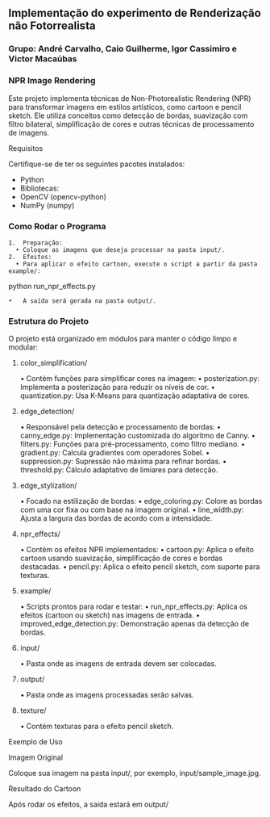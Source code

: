 ## Implementação do experimento de Renderização não Fotorrealista

### Grupo: André Carvalho, Caio Guilherme, Igor Cassimiro e Victor Macaúbas

### NPR Image Rendering

Este projeto implementa técnicas de Non-Photorealistic Rendering (NPR) para transformar imagens em estilos artísticos, como cartoon e pencil sketch. Ele utiliza conceitos como detecção de bordas, suavização com filtro bilateral, simplificação de cores e outras técnicas de processamento de imagens.

Requisitos

Certifique-se de ter os seguintes pacotes instalados:  
- Python
- Bibliotecas:
- OpenCV (opencv-python)
- NumPy (numpy)

### Como Rodar o Programa

	1.	Preparação:
	  •	Coloque as imagens que deseja processar na pasta input/.
	2.	Efeitos:
	  •	Para aplicar o efeito cartoon, execute o script a partir da pasta example/:

python run_npr_effects.py

	•	A saída será gerada na pasta output/.

### Estrutura do Projeto

O projeto está organizado em módulos para manter o código limpo e modular:

1. color_simplification/

	•	Contém funções para simplificar cores na imagem:
	•	posterization.py: Implementa a posterização para reduzir os níveis de cor.
	•	quantization.py: Usa K-Means para quantização adaptativa de cores.

2. edge_detection/

	•	Responsável pela detecção e processamento de bordas:
	•	canny_edge.py: Implementação customizada do algoritmo de Canny.
	•	filters.py: Funções para pré-processamento, como filtro mediano.
	•	gradient.py: Calcula gradientes com operadores Sobel.
	•	suppression.py: Supressão não máxima para refinar bordas.
	•	threshold.py: Cálculo adaptativo de limiares para detecção.

3. edge_stylization/

	•	Focado na estilização de bordas:
	•	edge_coloring.py: Colore as bordas com uma cor fixa ou com base na imagem original.
	•	line_width.py: Ajusta a largura das bordas de acordo com a intensidade.

4. npr_effects/

	•	Contém os efeitos NPR implementados:
	•	cartoon.py: Aplica o efeito cartoon usando suavização, simplificação de cores e bordas destacadas.
	•	pencil.py: Aplica o efeito pencil sketch, com suporte para texturas.

5. example/

	•	Scripts prontos para rodar e testar:
	•	run_npr_effects.py: Aplica os efeitos (cartoon ou sketch) nas imagens de entrada.
	•	improved_edge_detection.py: Demonstração apenas da detecção de bordas.

6. input/

	•	Pasta onde as imagens de entrada devem ser colocadas.

7. output/

	•	Pasta onde as imagens processadas serão salvas.

8. texture/

	•	Contém texturas para o efeito pencil sketch.

Exemplo de Uso

Imagem Original

Coloque sua imagem na pasta input/, por exemplo, input/sample_image.jpg.

Resultado do Cartoon

Após rodar os efeitos, a saída estará em output/
